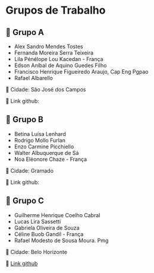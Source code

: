 # Grupos de Trabalho

## 🔹 Grupo A
- Alex Sandro Mendes Tostes
- Fernanda Moreira Serra Teixeira
- Lila Pénélope Lou Kacedan - França
- Edson Aníbal de Aquino Guedes Filho
- Francisco Henrique Figueiredo Araujo, Cap Eng Pgpao
- Rafael Albarello

📍 Cidade: São José dos Campos

 🔗 Link github: 

## 🔹 Grupo B
- Betina Luísa Lenhard
- Rodrigo Mollo Furlan
- Enzo Carmine Picchiello
- Walter Albuquerque de Sá
- Noa Eléonore Chaze - França

📍 Cidade: Gramado

🔗 Link github: 

## 🔹 Grupo C
- Guilherme Henrique Coelho Cabral
- Lucas Lira Sassetti
- Gabriela Oliveira de Souza
- Céline Buob Gandil - França
- Rafael Modesto de Sousa Moura. Pmg

📍 Cidade: Belo Horizonte

🔗 [Link github](https://lirucas.github.io/GrupoC/)
